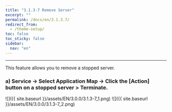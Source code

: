 ```yaml
---
title: "3.1.3-7 Remove Server"
excerpt: ""
permalink: /docs/en/3.1.3.7/
redirect_from:
  - /theme-setup/
toc: false
toc_sticky: false
sidebar:
  nav: "en"
---
```



---

This feature allows you to remove a stopped server.

### a\) Service → Select Application Map → Click the [Action] button on a stopped server > Terminate.
![]({{ site.baseurl }}/assets/EN/3.0.0/3.1.3-7_1.png)
![]({{ site.baseurl }}/assets/EN/3.0.0/3.1.3-7_2.png)
